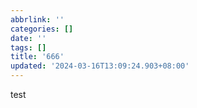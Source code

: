 ```yaml
---
abbrlink: ''
categories: []
date: ''
tags: []
title: '666'
updated: '2024-03-16T13:09:24.903+08:00'
---
```

test

